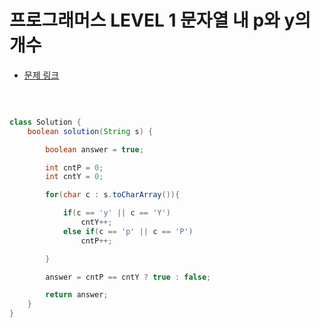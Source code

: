 # 프로그래머스 LEVEL 1 문자열 내 p와 y의 개수

- [문제 링크](https://programmers.co.kr/learn/courses/30/lessons/12916?language=java)

</br>

```java

class Solution {
    boolean solution(String s) {

        boolean answer = true;

        int cntP = 0;
        int cntY = 0;

        for(char c : s.toCharArray()){

            if(c == 'y' || c == 'Y')
                cntY++;
            else if(c == 'p' || c == 'P')
                cntP++;

        }

        answer = cntP == cntY ? true : false;

        return answer;
    }
}

```
